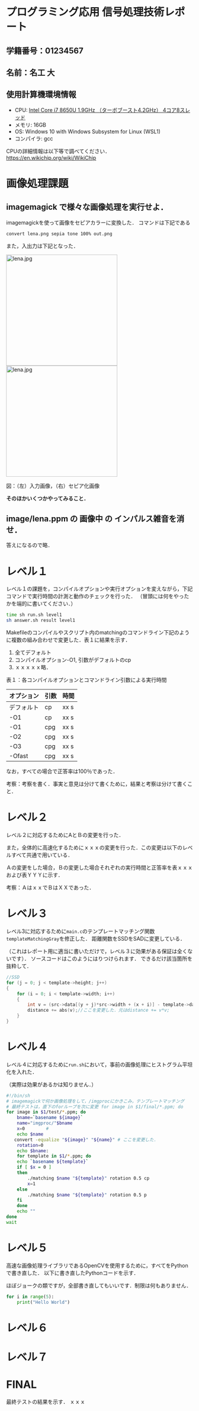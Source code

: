 # プログラミング応用 信号処理技術レポート

## 学籍番号：01234567

## 名前：名工 大

## 使用計算機環境情報

* CPU: [Intel Core i7 8650U 1.9GHz （ターボブースト4.2GHz） 4コア8スレッド](https://en.wikichip.org/wiki/intel/core_i7/i7-8650u)
* メモリ: 16GB
* OS: Windows 10 with Windows Subsystem for Linux (WSL1)
* コンパイラ: gcc

CPUの詳細情報は以下等で調べてください．
https://en.wikichip.org/wiki/WikiChip

# 画像処理課題

## imagemagick で様々な画像処理を実行せよ．

imagemagickを使って画像をセピアカラーに変換した．
コマンドは下記である

```bash
convert lena.png sepia tone 100% out.png
```

また，入出力は下記となった．

<img src="lena.jpg" alt="lena.jpg" width="300px">
<img src="sepia.jpg" alt="lena.jpg" width="300px">

図：（左）入力画像，（右）セピア化画像

**そのほかいくつかやってみること．**

## image/lena.ppm の 画像中 の インパルス雑音を消せ．

答えになるので略．

# レベル１

レベル１の課題を，コンパイルオプションや実行オプションを変えながら，下記コマンドで実行時間の計測と動作のチェックを行った．
（冒頭には何をやったかを端的に書いてください．）

```bash
time sh run.sh level1
sh answer.sh result level1
```

Makefileのコンパイルやスクリプト内のmatchingのコマンドライン下記のように複数の組み合わせで変更した．表１に結果を示す．

1. 全てデフォルト
2. コンパイルオプション-O1, 引数がデフォルトのcp
3. ｘｘｘｘｘ略．

表１：各コンパイルオプションとコマンドライン引数による実行時間

| オプション  | 引数  | 時間   |
| ------ | --- | ---- |
| デフォルト  | cp  | xx s |
| -O1    | cp  | xx s |
| -O1    | cpg | xx s |
| -O2    | cpg | xx s |
| -O3    | cpg | xx s |
| -Ofast | cpg | xx s |

なお，すべての場合で正答率は100％であった．

考察：考察を書く．事実と意見は分けて書くために，結果と考察は分けて書くこと．

# レベル２

レベル２に対応するためにAとＢの変更を行った．

また，全体的に高速化するためにｘｘｘの変更を行った．この変更は以下のレベルすべて共通で用いている．

Ａの変更をした場合，Ｂの変更した場合それぞれの実行時間と正答率を表ｘｘｘおよび表ＹＹＹに示す．

考察：ＡはｘｘでＢはＸＸであった．

# レベル３

レベル3に対応するために`main.c`のテンプレートマッチング関数`templateMatchingGray`を修正した．
距離関数をSSDをSADに変更している．

（これはレポート用に適当に書いただけで，レベル３に効果がある保証は全くないです）．
ソースコードはこのようにはりつけられます．
できるだけ該当箇所を抜粋して．

```c
//SSD
for (j = 0; j < template->height; j++)
{
    for (i = 0; i < template->width; i++)
    {
        int v = (src->data[(y + j)*src->width + (x + i)] - template->data[j*template->width + i]);
        distance += abs(v);//ここを変更した．元はdistance += v*v;
    }
}
```

# レベル４

レベル４に対応するために`run.sh`において，事前の画像処理にヒストグラム平坦化を入れた．

（実際は効果があるかは知りません．）

```sh
#!/bin/sh
# imagemagickで何か画像処理をして，/imgprocにかきこみ，テンプレートマッチング
# 最終テストは，直下のforループを次に変更 for image in $1/final/*.ppm; do
for image in $1/test/*.ppm; do
    bname=`basename ${image}`
    name="imgproc/"$bname
    x=0        #
    echo $name
   convert -equalize "${image}" "${name}" # ここを変更した．
    rotation=0
    echo $bname:
    for template in $1/*.ppm; do
    echo `basename ${template}`
    if [ $x = 0 ]
    then
        ./matching $name "${template}" rotation 0.5 cp 
        x=1
    else
        ./matching $name "${template}" rotation 0.5 p 
    fi
    done
    echo ""
done
wait
```

# レベル５

高速な画像処理ライブラリであるOpenCVを使用するために，すべてをPythonで書き直した．
以下に書き直したPythonコードを示す．

ほぼジョークの類ですが，全部書き直してもいいです．制限は何もありません．

```py
for i in range(5):
    print("Hello World")
```

# レベル６

# レベル７

# FINAL

最終テストの結果を示す．
ｘｘｘ
